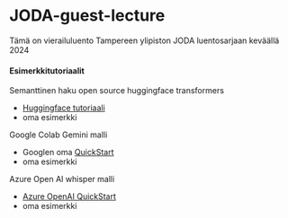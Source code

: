 # JODA-guest-lecture
Tämä on vierailuluento Tampereen ylipiston JODA luentosarjaan keväällä 2024

#### Esimerkkitutoriaalit
Semanttinen haku open source huggingface transformers
  * [Huggingface tutoriaali](https://huggingface.co/spaces/sentence-transformers/embeddings-semantic-search)
  * oma esimerkki

Google Colab Gemini malli 
  * Googlen oma [QuickStart](https://colab.research.google.com/github/google/generative-ai-docs/blob/main/site/en/tutorials/python_quickstart.ipyn)
  * oma esimerkki

Azure Open AI whisper malli
  * [Azure OpenAI QuickStart](https://learn.microsoft.com/en-us/azure/ai-services/openai/whisper-quickstart?tabs=command-line%2Cpython-new&pivots=programming-language-python)
  * oma esimerkki  

